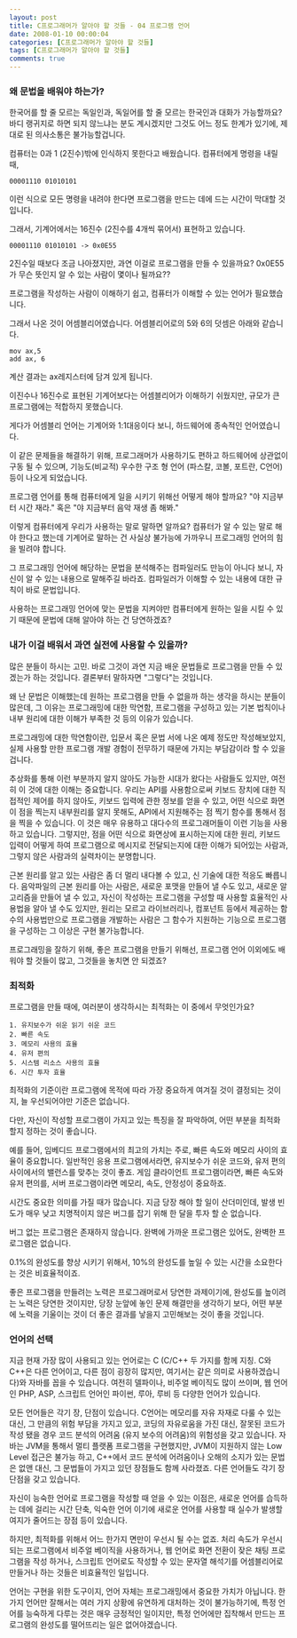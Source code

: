 ```yaml
---
layout: post
title: C프로그래머가 알아야 할 것들 - 04 프로그램 언어
date: 2008-01-10 00:00:04
categories: [C프로그래머가 알아야 할 것들]
tags: [C프로그래머가 알아야 할 것들]
comments: true
---
```


### 왜 문법을 배워야 하는가?
한국어를 할 줄 모르는 독일인과, 독일어를 할 줄 모르는 한국인과 대화가 가능할까요? 바디 랭귀지로 하면 되지 않느냐는 분도 계시겠지만 그것도 어느 정도 한계가 있기에, 제대로 된 의사소통은 불가능할겁니다.

컴퓨터는 0과 1 (2진수)밖에 인식하지 못한다고 배웠습니다.
컴퓨터에게 명령을 내릴 때,

    00001110 01010101

이런 식으로 모든 명령을 내려야 한다면 프로그램을 만드는 데에 드는 시간이 막대할 것입니다.

그래서, 기계어에서는 16진수 (2진수를 4개씩 묶어서) 표현하고 있습니다.

    00001110 01010101 -> 0x0E55

2진수일 때보다 조금 나아졌지만, 과연 이걸로 프로그램을 만들 수 있을까요? 0x0E55가 무슨 뜻인지 알 수 있는 사람이 몇이나 될까요??

프로그램을 작성하는 사람이 이해하기 쉽고, 컴퓨터가 이해할 수 있는 언어가 필요했습니다.

그래서 나온 것이 어셈블리어였습니다. 어셈블리어로의 5와 6의 덧셈은 아래와 같습니다.

    mov ax,5
    add ax, 6

계산 결과는 ax레지스터에 담겨 있게 됩니다.

이진수나 16진수로 표현된 기계어보다는 어셈블리어가 이해하기 쉬웠지만, 규모가 큰 프로그램에는 적합하지 못했습니다.

게다가 어셈블리 언어는 기계어와 1:1대응이다 보니, 하드웨어에 종속적인 언어였습니다.

이 같은 문제들을 해결하기 위해, 프로그래머가 사용하기도 편하고 하드웨어에 상관없이 구동 될 수 있으며, 기능도(비교적) 우수한 구조 형 언어 (파스칼, 코볼, 포트란, C언어)등이 나오게 되었습니다.

프로그램 언어를 통해 컴퓨터에게 일을 시키기 위해선 어떻게 해야 할까요?
"야 지금부터 시간 재라." 혹은 "야 지금부터 음악 재생 좀 해봐."

이렇게 컴퓨터에게 우리가 사용하는 말로 말하면 알까요? 컴퓨터가 알 수 있는 말로 해야 한다고 했는데 기계어로 말하는 건 사실상 불가능에 가까우니 프로그래밍 언어의 힘을 빌려야 합니다.

그 프로그래밍 언어에 해당하는 문법을 분석해주는 컴파일러도 만능이 아니다 보니, 자신이 알 수 있는 내용으로 말해주길 바라죠. 컴파일러가 이해할 수 있는 내용에 대한 규칙이 바로 문법입니다.

사용하는 프로그래밍 언어에 맞는 문법을 지켜야만 컴퓨터에게 원하는 일을 시킬 수 있기 때문에 문법에 대해 알아야 하는 건 당연하겠죠?

### 내가 이걸 배워서 과연 실전에 사용할 수 있을까?
많은 분들이 하시는 고민.
바로 그것이 과연 지금 배운 문법들로 프로그램을 만들 수 있겠는가 하는 것입니다.
결론부터 말하자면 "그렇다"는 것입니다.

왜 난 문법은 이해했는데 원하는 프로그램을 만들 수 없을까 하는 생각을 하시는 분들이 많은데, 그 이유는 프로그래밍에 대한 막연함, 프로그램을 구성하고 있는 기본 법칙이나 내부 원리에 대한 이해가 부족한 것 등의 이유가 있습니다.

프로그래밍에 대한 막연함이란, 입문서 혹은 문법 서에 나온 예제 정도만 작성해보았지, 실제 사용할 만한 프로그램 개발 경험이 전무하기 때문에 가지는 부담감이라 할 수 있을 겁니다.

추상화를 통해 이런 부분까지 알지 않아도 가능한 시대가 왔다는 사람들도 있지만, 여전히 이 것에 대한 이해는 중요합니다. 우리는 API를 사용함으로써 키보드 장치에 대한 직접적인 제어를 하지 않아도, 키보드 입력에 관한 정보를 얻을 수 있고, 어떤 식으로 화면이 점을 찍는지 내부원리를 알지 못해도, API에서 지원해주는 점 찍기 함수를 통해서 점을 찍을 수 있습니다. 이 것은 매우 유용하고 대다수의 프로그래머들이 이런 기능을 사용하고 있습니다. 그렇지만, 점을 어떤 식으로 화면상에 표시하는지에 대한 원리, 키보드 입력이 어떻게 하여 프로그램으로 메시지로 전달되는지에 대한 이해가 되어있는 사람과, 그렇지 않은 사람과의 실력차이는 분명합니다.

근본 원리를 알고 있는 사람은 좀 더 멀리 내다볼 수 있고, 신 기술에 대한 적응도 빠릅니다. 음악파일의 근본 원리를 아는 사람은, 새로운 포맷을 만들어 낼 수도 있고, 새로운 알고리즘을 만들어 낼 수 있고, 자신이 작성하는 프로그램을 구성할 때 사용할 효율적인 사용법을 알아 낼 수도 있지만, 원리는 모르고 라이브러리나, 컴포넌트 등에서 제공하는 함수의 사용법만으로 프로그램을 개발하는 사람은 그 함수가 지원하는 기능으로 프로그램을 구성하는 그 이상은 구현 불가능합니다.

프로그래밍을 잘하기 위해, 좋은 프로그램을 만들기 위해선, 프로그램 언어 이외에도 배워야 할 것들이 많고, 그것들을 놓치면 안 되겠죠?

### 최적화

프로그램을 만들 때에, 여러분이 생각하시는 최적화는 이 중에서 무엇인가요?

    1. 유지보수가 쉬운 읽기 쉬운 코드
    2. 빠른 속도
    3. 메모리 사용의 효율
    4. 유저 편의
    5. 시스템 리소스 사용의 효율
    6. 시간 투자 효율

최적화의 기준이란 프로그램에 목적에 따라 가장 중요하게 여겨질 것이 결정되는 것이지, 늘 우선되어야만 기준은 없습니다.

다만, 자신이 작성할 프로그램이 가지고 있는 특징을 잘 파악하여, 어떤 부분을 최적화 할지 정하는 것이 좋습니다.

예를 들어, 임베디드 프로그램에서의 최고의 가치는 주로, 빠른 속도와 메모리 사이의 효율이 중요합니다.
일반적인 응용 프로그램에서라면, 유지보수가 쉬운 코드와, 유저 편의 사이에서의 밸런스를 맞추는 것이 좋죠.
게임 클라이언트 프로그램이라면, 빠른 속도와 유저 편의를, 서버 프로그램이라면 메모리, 속도, 안정성이 중요하죠.

시간도 중요한 의미를 가질 때가 많습니다.
지금 당장 해야 할 일이 산더미인데, 발생 빈도가 매우 낮고 치명적이지 않은 버그를 잡기 위해 한 달을 투자 할 순 없습니다.

버그 없는 프로그램은 존재하지 않습니다. 완벽에 가까운 프로그램은 있어도, 완벽한 프로그램은 없습니다.

0.1%의 완성도를 향상 시키기 위해서, 10%의 완성도를 높일 수 있는 시간을 소요한다는 것은 비효율적이죠.

좋은 프로그램을 만들려는 노력은 프로그래머로서 당연한 과제이기에, 완성도를 높이려는 노력은 당연한 것이지만, 당장 눈앞에 놓인 문제 해결만을 생각하기 보다, 어떤 부분에 노력을 기울이는 것이 더 좋은 결과를 낳을지 고민해보는 것이 좋을 것입니다.

### 언어의 선택

지금 현재 가장 많이 사용되고 있는 언어로는 C (C/C++ 두 가지를 함께 지칭. C와 C++은 다른 언어이고, 다른 점이 굉장히 많지만, 여기서는 같은 의미로 사용하겠습니다)와 자바를 꼽을 수 있습니다.
여전히 델파이나, 비주얼 베이직도 많이 쓰이며, 웹 언어인 PHP, ASP, 스크립트 언어인 파이썬, 루아, 루비 등 다양한 언어가 있습니다.

모든 언어들은 각기 장, 단점이 있습니다.
C언어는 메모리를 자유 자재로 다룰 수 있는 대신, 그 만큼의 위험 부담을 가지고 있고, 코딩의 자유로움을 가진 대신, 잘못된 코드가 작성 됐을 경우 코드 분석의 어려움 (유지 보수의 어려움)의 위험성을 갖고 있습니다.
자바는 JVM을 통해서 멀티 플랫폼 프로그램을 구현했지만, JVM이 지원하지 않는 Low Level 접근은 불가능 하고, C++에서 코드 분석에 어려움이나 오해의 소지가 있는 문법은 없앤 대신, 그 문법들이 가지고 있던 장점들도 함께 사라졌죠.
다른 언어들도 각기 장단점을 갖고 있습니다.

자신이 능숙한 언어로 프로그램을 작성할 때 얻을 수 있는 이점은, 새로운 언어를 습득하는 데에 걸리는 시간 단축, 익숙한 언어 이기에 새로운 언어를 사용할 때 실수가 발생할 여지가 줄어드는 장점 등이 있습니다.

 

하지만, 최적화를 위해서 어느 한가지 면만이 우선시 될 수는 없죠. 처리 속도가 우선시 되는 프로그램에서 비주얼 베이직을 사용하거나, 웹 언어로 화면 전환이 잦은 채팅 프로그램을 작성 하거나, 스크립트 언어로도 작성할 수 있는 문자열 해석기를 어셈블리어로 만들거나 하는 것들은 비효율적인 일입니다.

 

언어는 구현을 위한 도구이지, 언어 자체는 프로그래밍에서 중요한 가치가 아닙니다. 한가지 언어만 잘해서는 여러 가지 상황에 유연하게 대처하는 것이 불가능하기에, 특정 언어를 능숙하게 다루는 것은 매우 긍정적인 일이지만, 특정 언어에만 집착해서 만드는 프로그램의 완성도를 떨어뜨리는 일은 없어야겠습니다.